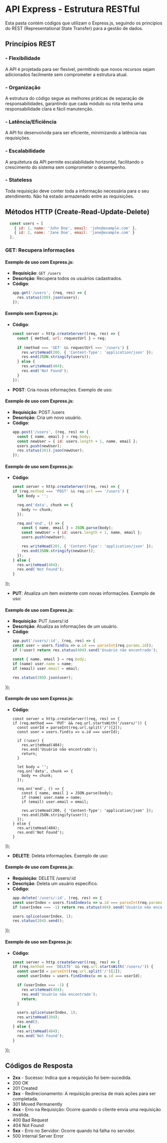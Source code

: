 # API Express - Estrutura RESTful

Esta pasta contém códigos que utilizam o Express.js, seguindo os princípios do REST (Representational State Transfer) para a gestão de dados.

## Princípios REST

### - Flexibilidade
A API é projetada para ser flexível, permitindo que novos recursos sejam adicionados facilmente sem comprometer a estrutura atual.

### - Organização
A estrutura do código segue as melhores práticas de separação de responsabilidades, garantindo que cada módulo ou rota tenha uma responsabilidade clara e fácil manutenção.

### - Latência/Eficiência
A API foi desenvolvida para ser eficiente, minimizando a latência nas requisições.

### - Escalabilidade
A arquitetura da API permite escalabilidade horizontal, facilitando o crescimento do sistema sem comprometer o desempenho.

### - Stateless
Toda requisição deve conter toda a informação necessária para o seu atendimento. Não há estado armazenado entre as requisições.

## Métodos HTTP (Create-Read-Update-Delete)

```javascript
  const users = [
    { id: 1, name: 'John Doe', email: 'john@example.com' },
    { id: 2, name: 'Jane Doe', email: 'jane@example.com' }
  ];
```

### **GET**: Recupera informações
#### Exemplo de uso com Express.js:

- **Requisição**: `GET /users`
- **Descrição**: Recupera todos os usuários cadastrados.
- **Código**:
  ```javascript
  app.get('/users', (req, res) => {
    res.status(200).json(users);
  });

#### Exemplo sem Express.js: 

- **Código**:
  ```javascript
  const server = http.createServer((req, res) => {
    const { method, url: requestUrl } = req;
    
    if (method === 'GET' && requestUrl === '/users') {
      res.writeHead(200, { 'Content-Type': 'application/json' });
      res.end(JSON.stringify(users));
    } else {
      res.writeHead(404);
      res.end('Not Found');
    }
  });
- **POST**: Cria novas informações. Exemplo de uso:
#### Exemplo de uso com Express.js:

- **Requisição**: POST /users
- **Descrição**: Cria um novo usuário.
- **Código**:
  ```javascript
  app.post('/users', (req, res) => {
    const { name, email } = req.body;
    const newUser = { id: users.length + 1, name, email };
    users.push(newUser);
    res.status(201).json(newUser);
  });

#### Exemplo de uso sem Express.js: 
- **Código**:
  ```javascript
  const server = http.createServer((req, res) => {
  if (req.method === 'POST' && req.url === '/users') {
    let body = '';

    req.on('data', chunk => {
      body += chunk;
    });

    req.on('end', () => {
      const { name, email } = JSON.parse(body);
      const newUser = { id: users.length + 1, name, email };
      users.push(newUser);

      res.writeHead(201, { 'Content-Type': 'application/json' });
      res.end(JSON.stringify(newUser));
    });
  } else {
    res.writeHead(404);
    res.end('Not Found');
  }
});
  
- **PUT**: Atualiza um item existente com novas informações. Exemplo de uso:
#### Exemplo de uso com Express.js:
- **Requisição**: PUT /users/:id
- **Descrição**: Atualiza as informações de um usuário.
- **Código**:
  ```javascript
  app.put('/users/:id', (req, res) => {
  const user = users.find(u => u.id === parseInt(req.params.id));
  if (!user) return res.status(404).send('Usuário não encontrado');

  const { name, email } = req.body;
  if (name) user.name = name;
  if (email) user.email = email;

  res.status(200).json(user);
});

#### Exemplo de uso sem Express.js:
- **Código**:
  ```javascript:
  const server = http.createServer((req, res) => {
  if (req.method === 'PUT' && req.url.startsWith('/users/')) {
    const userId = parseInt(req.url.split('/')[2]);
    const user = users.find(u => u.id === userId);

    if (!user) {
      res.writeHead(404);
      res.end('Usuário não encontrado');
      return;
    }

    let body = '';
    req.on('data', chunk => {
      body += chunk;
    });

    req.on('end', () => {
      const { name, email } = JSON.parse(body);
      if (name) user.name = name;
      if (email) user.email = email;

      res.writeHead(200, { 'Content-Type': 'application/json' });
      res.end(JSON.stringify(user));
    });
  } else {
    res.writeHead(404);
    res.end('Not Found');
  }
});

- **DELETE**: Deleta informações. Exemplo de uso:
#### Exemplo de uso com Express.js:
- **Requisição**: DELETE /users/:id
- **Descrição**: Deleta um usuário específico.
- **Código**:
  ```javascript
  app.delete('/users/:id', (req, res) => {
  const userIndex = users.findIndex(u => u.id === parseInt(req.params.id));
  if (userIndex === -1) return res.status(404).send('Usuário não encontrado');
  
  users.splice(userIndex, 1);
  res.status(204).send();
});

#### Exemplo de uso sen Express.js:
- **Código**:
  ```javascript
  const server = http.createServer((req, res) => {
  if (req.method === 'DELETE' && req.url.startsWith('/users/')) {
    const userId = parseInt(req.url.split('/')[2]);
    const userIndex = users.findIndex(u => u.id === userId);

    if (userIndex === -1) {
      res.writeHead(404);
      res.end('Usuário não encontrado');
      return;
    }

    users.splice(userIndex, 1);
    res.writeHead(204);
    res.end();
  } else {
    res.writeHead(404);
    res.end('Not Found');
  }
});

## Códigos de Resposta

- **2xx** - Sucesso: Indica que a requisição foi bem-sucedida.
- 200 OK
- 201 Created
- **3xx** - Redirecionamento: A requisição precisa de mais ações para ser completada.
- 301 Moved Permanently
- **4xx** - Erro na Requisição: Ocorre quando o cliente envia uma requisição inválida.
- 400 Bad Request
- 404 Not Found
- **5xx** - Erro no Servidor: Ocorre quando há falha no servidor.
- 500 Internal Server Error
